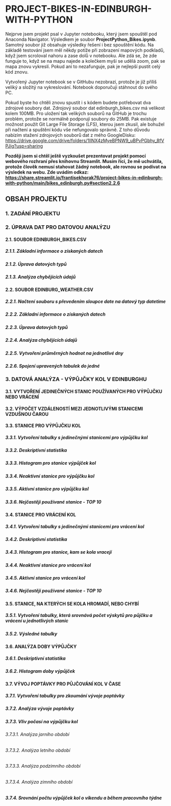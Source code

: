 # PROJECT-BIKES-IN-EDINBURGH-WITH-PYTHON
Nejprve jsem projekt psal v Jupyter notebooku, který jsem spouštěl pod Anaconda Navigator. Výsledkem je soubor **ProjectPython_Bikes.ipynb**.
Samotný soubor již obsahuje výsledky řešení i bez spouštění kódu. Na základě testování jsem měl někdy potíže při zobrazení mapových podkladů, když jsem scroloval nahoru a zase dolů v notebooku. Ale zdá se, že zde funguje to, když se na mapu najede a kolečkem myši se udělá zoom, pak se mapa znovu vykreslí. Pokud ani to nezafunguje, pak je nejlepší pustit celý kód znovu.

Vytvořený Jupyter notebook se v GitHubu nezobrazí, protože je již příliš veliký a složitý na vykreslování. Notebook doporučuji stáhnout do svého PC. 

Pokud byste ho chtěli znovu spustit i s kódem budete potřebovat dva zdrojové soubory dat. Zdrojový soubor dat edinburgh_bikes.csv má velikost kolem 100MB. Pro uložení tak velikých souborů na GitHub je trochu problém, protože se normálně podporují soubory do 25MB. Pak existuje možnost použít Git Large File Storage (LFS), kterou jsem zkusil, ale bohužel při načtení a spuštění kódu vše nefungovalo správně. Z toho důvodu nabízím stažení zdrojových souborů dat z mého GoogleDisku: https://drive.google.com/drive/folders/1llNX4zMyeBPNW9_uBPvPGbhy_8fVPJig?usp=sharing

**Později jsem si chtěl ještě vyzkoušet prezentovat projekt pomocí webového rozhraní přes knihovnu Streamlit. Musím říci, že mě uchvátila, protože člověk nemusí stahovat žádný notebook, ale rovnou se podívat na výsledek na webu. Zde uvádím odkaz: https://share.streamlit.io/frantisekhorak76/project-bikes-in-edinburgh-with-python/main/bikes_edinburgh.py#section2.2.6**

## OBSAH PROJEKTU
### 1. ZADÁNÍ PROJEKTU
### 2. ÚPRAVA DAT PRO DATOVOU ANALÝZU
#### 2.1. SOUBOR EDINBURGH_BIKES.CSV
##### 2.1.1. Základní informace o získaných datech
##### 2.1.2. Úprava datových typů
##### 2.1.3. Analýza chybějících údajů
#### 2.2. SOUBOR EDINBURG_WEATHER.CSV
##### 2.2.1. Načtení souboru s převedením sloupce date na datový typ datetime
##### 2.2.2. Základní informace o získaných datech
##### 2.2.3. Úprava datových typů
##### 2.2.4. Analýza chybějících údajů
##### 2.2.5. Vytvoření průměrných hodnot na jednotlivé dny
##### 2.2.6. Spojení upravených tabulek do jedné
### 3. DATOVÁ ANALÝZA - VÝPŮJČKY KOL V EDINBURGHU
#### 3.1. VYTVOŘENÍ JEDINEČNÝCH STANIC POUŽÍVANÝCH PRO VÝPŮJČKU NEBO VRÁCENÍ
#### 3.2. VÝPOČET VZDÁLENOSTÍ MEZI JEDNOTLIVÝMI STANICEMI VZDUŠNOU ČAROU
#### 3.3. STANICE PRO VÝPŮJČKU KOL
##### 3.3.1. Vytvoření tabulky s jedinečnými stanicemi pro výpůjčku kol
##### 3.3.2. Deskriptivní statistika
##### 3.3.3. Histogram pro stanice výpůjček kol
##### 3.3.4. Neaktivní stanice pro výpůjčku kol
##### 3.3.5. Aktivní stanice pro výpůjčku kol
##### 3.3.6. Nejčastěji používané stanice - TOP 10
#### 3.4. STANICE PRO VRÁCENÍ KOL
##### 3.4.1. Vytvoření tabulky s jedinečnými stanicemi pro vrácení kol
##### 3.4.2. Deskriptivní statistika
##### 3.4.3. Histogram pro stanice, kam se kola vracejí
##### 3.4.4. Neaktivní stanice pro vrácení kol
##### 3.4.5. Aktivní stanice pro vrácení kol
##### 3.4.6. Nejčastěji používané stanice - TOP 10
#### 3.5. STANICE, NA KTERÝCH SE KOLA HROMADÍ, NEBO CHYBÍ
##### 3.5.1. Vytvoření tabulky, která srovnává počet výskytů pro půjčku a vrácení u jednotlivých stanic
##### 3.5.2. Výsledné tabulky
#### 3.6. ANALÝZA DOBY VÝPŮJČKY
##### 3.6.1. Deskriptivní statistika
##### 3.6.2. Histogram doby výpůjček
#### 3.7. VÝVOJ POPTÁVKY PRO PŮJČOVÁNÍ KOL V ČASE
##### 3.7.1. Vytvoření tabulky pro zkoumání vývoje poptávky
##### 3.7.2. Analýza vývoje poptávky
##### 3.7.3. Vliv počasí na výpůjčku kol
###### 3.7.3.1. Analýza jarního období
###### 3.7.3.2. Analýza letního období
###### 3.7.3.3. Analýza podzimního období
###### 3.7.3.4. Analýza zimního období
##### 3.7.4. Srovnání počtu výpůjček kol o víkendu a během pracovního týdne
